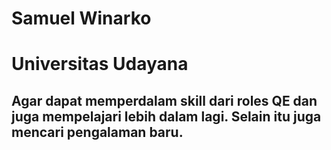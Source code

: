 # Samuel Winarko

# Universitas Udayana

## Agar dapat memperdalam skill dari roles QE dan juga mempelajari lebih dalam lagi. Selain itu juga mencari pengalaman baru.
